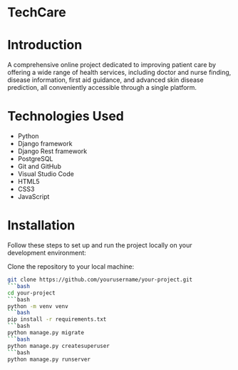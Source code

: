 # TechCare
# Introduction
A comprehensive online project dedicated to improving patient care by offering a wide range of health services, including doctor and nurse finding, disease information, first aid guidance, and advanced skin disease prediction, all conveniently accessible through a single platform.
# Technologies Used
- Python
- Django framework
- Django Rest framework
- PostgreSQL
- Git and GitHub
- Visual Studio Code
- HTML5
- CSS3
- JavaScript

# Installation

Follow these steps to set up and run the project locally on your development environment:

 Clone the repository to your local machine:

   ```bash
   git clone https://github.com/yourusername/your-project.git
```bash
   cd your-project
```bash
   python -m venv venv
```bash
   pip install -r requirements.txt
```bash
   python manage.py migrate
```bash
  python manage.py createsuperuser
```bash
   python manage.py runserver


